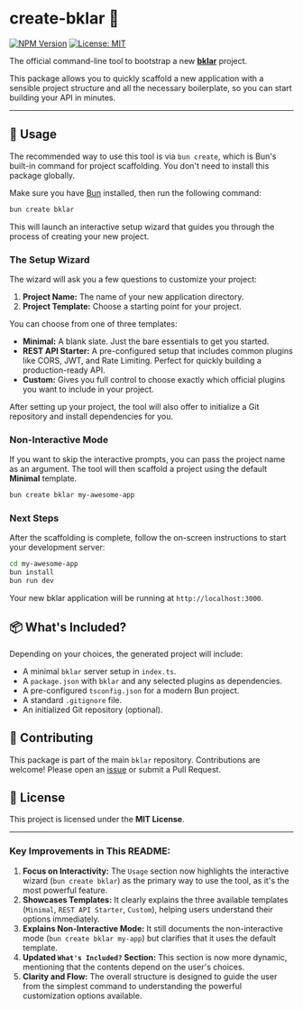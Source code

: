 # create-bklar 🐰

[![NPM Version](https://img.shields.io/npm/v/create-bklar.svg)](https://www.npmjs.com/package/create-bklar)
[![License: MIT](https://img.shields.io/badge/License-MIT-yellow.svg)](https://opensource.org/licenses/MIT)

The official command-line tool to bootstrap a new **[bklar](https://www.npmjs.com/package/bklar)** project.

This package allows you to quickly scaffold a new application with a sensible project structure and all the necessary boilerplate, so you can start building your API in minutes.

---

## 🚀 Usage

The recommended way to use this tool is via `bun create`, which is Bun's built-in command for project scaffolding. You don't need to install this package globally.

Make sure you have [Bun](https://bun.sh/) installed, then run the following command:

```bash
bun create bklar
```

This will launch an interactive setup wizard that guides you through the process of creating your new project.

### The Setup Wizard

The wizard will ask you a few questions to customize your project:

1.  **Project Name:** The name of your new application directory.
2.  **Project Template:** Choose a starting point for your project.

You can choose from one of three templates:

- **Minimal:** A blank slate. Just the bare essentials to get you started.
- **REST API Starter:** A pre-configured setup that includes common plugins like CORS, JWT, and Rate Limiting. Perfect for quickly building a production-ready API.
- **Custom:** Gives you full control to choose exactly which official plugins you want to include in your project.

After setting up your project, the tool will also offer to initialize a Git repository and install dependencies for you.

### Non-Interactive Mode

If you want to skip the interactive prompts, you can pass the project name as an argument. The tool will then scaffold a project using the default **Minimal** template.

```bash
bun create bklar my-awesome-app
```

### Next Steps

After the scaffolding is complete, follow the on-screen instructions to start your development server:

```bash
cd my-awesome-app
bun install
bun run dev
```

Your new bklar application will be running at `http://localhost:3000`.

## 📦 What's Included?

Depending on your choices, the generated project will include:

- A minimal `bklar` server setup in `index.ts`.
- A `package.json` with `bklar` and any selected plugins as dependencies.
- A pre-configured `tsconfig.json` for a modern Bun project.
- A standard `.gitignore` file.
- An initialized Git repository (optional).

## 🤝 Contributing

This package is part of the main `bklar` repository. Contributions are welcome! Please open an [issue](https://github.com/[your-username]/[your-repository]/issues) or submit a Pull Request.

## 📄 License

This project is licensed under the **MIT License**.

---

### Key Improvements in This README:

1.  **Focus on Interactivity:** The `Usage` section now highlights the interactive wizard (`bun create bklar`) as the primary way to use the tool, as it's the most powerful feature.
2.  **Showcases Templates:** It clearly explains the three available templates (`Minimal`, `REST API Starter`, `Custom`), helping users understand their options immediately.
3.  **Explains Non-Interactive Mode:** It still documents the non-interactive mode (`bun create bklar my-app`) but clarifies that it uses the default template.
4.  **Updated `What's Included?` Section:** This section is now more dynamic, mentioning that the contents depend on the user's choices.
5.  **Clarity and Flow:** The overall structure is designed to guide the user from the simplest command to understanding the powerful customization options available.
